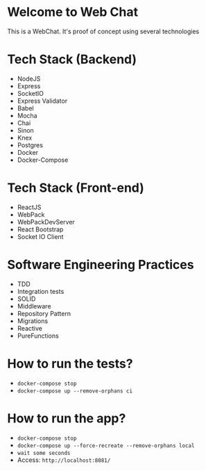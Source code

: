 # Welcome to Web Chat

This is a WebChat. It's proof of concept using several technologies

# Tech Stack (Backend)

* NodeJS
* Express
* SocketIO
* Express Validator
* Babel
* Mocha
* Chai
* Sinon
* Knex
* Postgres
* Docker
* Docker-Compose

# Tech Stack (Front-end)

* ReactJS
* WebPack
* WebPackDevServer
* React Bootstrap
* Socket IO Client

# Software Engineering Practices

* TDD
* Integration tests
* SOLID
* Middleware
* Repository Pattern
* Migrations
* Reactive
* PureFunctions

# How to run the tests?

* `docker-compose stop`
* `docker-compose up --remove-orphans ci`

# How to run the app?

* `docker-compose stop`
* `docker-compose up --force-recreate --remove-orphans local`
* `wait some seconds`
* Access: `http://localhost:8081/`
